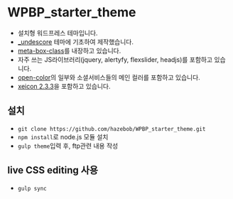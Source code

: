 # WPBP_starter_theme

- 설치형 워드프레스 테마입니다.
- [_undescore](https://github.com/automattic/_s) 테마에 기초하여 제작했습니다.
- [meta-box-class](https://github.com/bainternet/My-Meta-Box)를 내장하고 있습니다.
- 자주 쓰는 JS라이브러리(jquery, alertyfy, flexslider, headjs)를 포함하고 있습니다.
- [open-color](https://yeun.github.io/open-color/)의 일부와 소셜서비스들의 메인 컬러를 포함하고 있습니다.
- [xeicon 2.3.3](http://xpressengine.github.io/XEIcon/started.html)을 포함하고 있습니다.

## 설치

- `git clone https://github.com/hazebob/WPBP_starter_theme.git`
- `npm install`로 node.js 모듈 설치
- `gulp theme`입력 후, ftp관련 내용 작성

## live CSS editing 사용

- `gulp sync`
